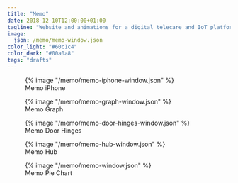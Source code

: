 ```yaml
---
title: "Memo"
date: 2018-12-10T12:00:00+01:00
tagline: "Website and animations for a digital telecare and IoT platform"
image:
  json: /memo/memo-window.json
color_light: "#60c1c4"
color_dark: "#00a0a8"
tags: "drafts"
---
```


<figure>
  <div class="c-image-background u-rounded">
    {% image "/memo/memo-iphone-window.json" %}
  </div>
  <figcaption>
    Memo iPhone
  </figcaption>
</figure>

<figure>
  <div class="c-image-background u-rounded">
    {% image "/memo/memo-graph-window.json" %}
  </div>
  <figcaption>
    Memo Graph
  </figcaption>
</figure>

<figure>
  <div class="c-image-background u-rounded">
    {% image "/memo/memo-door-hinges-window.json" %}
  </div>
  <figcaption>
    Memo Door Hinges
  </figcaption>
</figure>

<figure>
  <div class="c-image-background u-rounded">
    {% image "/memo/memo-hub-window.json" %}
  </div>
  <figcaption>
    Memo Hub
  </figcaption>
</figure>

<figure>
  <div class="c-image-background u-rounded">
    {% image "/memo/memo-window.json" %}
  </div>
  <figcaption>
    Memo Pie Chart
  </figcaption>
</figure>
